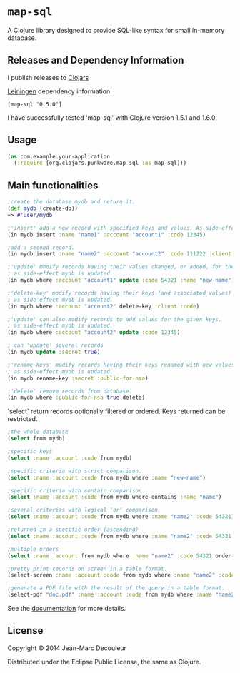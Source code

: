 # `map-sql`

A Clojure library designed to provide SQL-like syntax for small in-memory database.


## Releases and Dependency Information

I publish releases to [Clojars]

[Leiningen] dependency information:

    [map-sql "0.5.0"]

[Clojars]: http://clojars.org/map-sql
[Leiningen]: http://leiningen.org/

I have successfully tested 'map-sql' with Clojure version 1.5.1 and 1.6.0.


## Usage

```clj
(ns com.example.your-application
  (:require [org.clojars.punkware.map-sql :as map-sql]))
```

## Main functionalities

```clj
;create the database mydb and return it.
(def mydb (create-db))
=> #'user/mydb

;'insert' add a new record with specified keys and values. As side-effect mydb is updated.
(in mydb insert :name "name1" :account "account1" :code 12345)

;add a second record.
(in mydb insert :name "name2" :account "account2" :code 111222 :client "CL-2")

;'update' modify records having their values changed, or added, for the given keys.
; as side-effect mydb is updated.
(in mydb where :account "account1" update :code 54321 :name "new-name")

;'delete-key' modify records having their keys (and associated values) removed.
; as side-effect mydb is updated.
(in mydb where :account "account2" delete-key :client :code)

;'update' can also modify records to add values for the given keys.
; as side-effect mydb is updated.
(in mydb where :account "account2" update :code 12345)

; can 'update' several records
(in mydb update :secret true)

;'rename-keys' modify records having their keys renamed with new values.
; as side-effect mydb is updated.
(in mydb rename-key :secret :public-for-nsa)

;'delete' remove records from database.
(in mydb where :public-for-nsa true delete)
```

'select' return records optionally filtered or ordered. Keys returned can be restricted.

```clj
;the whole database
(select from mydb)

;specific keys
(select :name :account :code from mydb)

;specific criteria with strict comparison.
(select :name :account :code from mydb where :name "new-name")

;specific criteria with contain comparison.
(select :name :account :code from mydb where-contains :name "name")

;several criterias with logical 'or' comparison
(select :name :account :code from mydb where :name "name2" :code 54321)

;returned in a specific order (ascending)
(select :name :account :code from mydb where :name "name2" :code 54321 order-by :code)

;multiple orders
(select :name :account from mydb where :name "name2" :code 54321 order-by :public-for-nsa :account)
```

```clj
;pretty print records on screen in a table format.
(select-screen :name :account :code from mydb where :name "name2" :code 54321 order-by :code)

;generate a PDF file with the result of the query in a table format.
(select-pdf "doc.pdf" :name :account :code from mydb where :name "name2" :code 54321 order-by :code)
```

See the [documentation] for more details.

[documentation]: https://github.com/PunkWare/map-sql/blob/master/doc/intro.md

## License

Copyright © 2014 Jean-Marc Decouleur

Distributed under the Eclipse Public License, the same as Clojure.
